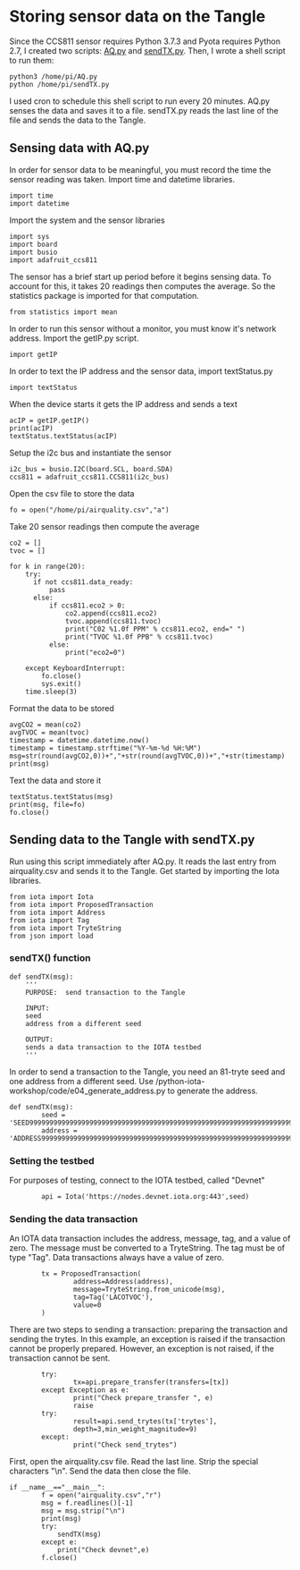# Storing sensor data on the Tangle

Since the CCS811 sensor requires Python 3.7.3 and Pyota requires Python 2.7, I created two scripts:  [AQ.py](https://github.com/NelsonPython/CO2TVOC/blob/master/code/AQ.py) and [sendTX.py](https://github.com/NelsonPython/CO2TVOC/blob/master/code/sendTX.py).  Then, I wrote a shell script to run them:

```
python3 /home/pi/AQ.py
python /home/pi/sendTX.py
```

I used cron to schedule this shell script to run every 20 minutes.  AQ.py senses the data and saves it to a file.  sendTX.py reads the last line of the file and sends the data to the Tangle.

## Sensing data with AQ.py

In order for sensor data to be meaningful, you must record the time the sensor reading was taken.  Import time and datetime libraries.  

```
import time
import datetime
```
Import the system and the sensor libraries

```
import sys
import board
import busio
import adafruit_ccs811
```
The sensor has a brief start up period before it begins sensing data.  To account for this, it takes 20 readings then computes the average.  So the statistics package is imported for that computation.
```
from statistics import mean
```
In order to run this sensor without a monitor, you must know it's network address.  Import the getIP.py script.
```
import getIP
```
In order to text the IP address and the sensor data, import textStatus.py
```
import textStatus
```
When the device starts it gets the IP address and sends a text
```
acIP = getIP.getIP()
print(acIP)
textStatus.textStatus(acIP)
```
Setup the i2c bus and instantiate the sensor
```
i2c_bus = busio.I2C(board.SCL, board.SDA)
ccs811 = adafruit_ccs811.CCS811(i2c_bus)
```
Open the csv file to store the data
```
fo = open("/home/pi/airquality.csv","a")
```
Take 20 sensor readings then compute the average
```
co2 = []
tvoc = []

for k in range(20):
    try:
      if not ccs811.data_ready:
          pass
      else:
          if ccs811.eco2 > 0:
              co2.append(ccs811.eco2)
              tvoc.append(ccs811.tvoc)
              print("C02 %1.0f PPM" % ccs811.eco2, end=" ")
              print("TVOC %1.0f PPB" % ccs811.tvoc)
          else:
              print("eco2=0")

    except KeyboardInterrupt:
        fo.close()
        sys.exit()
    time.sleep(3)
```
Format the data to be stored
```
avgCO2 = mean(co2)
avgTVOC = mean(tvoc)
timestamp = datetime.datetime.now()
timestamp = timestamp.strftime("%Y-%m-%d %H:%M")
msg=str(round(avgCO2,0))+","+str(round(avgTVOC,0))+","+str(timestamp)
print(msg)
```
Text the data and store it
```
textStatus.textStatus(msg)
print(msg, file=fo)
fo.close()
```
## Sending data to the Tangle with sendTX.py

Run using this script immediately after AQ.py.  It reads the last entry from airquality.csv and sends it to the Tangle.  Get started by importing the Iota libraries.
```
from iota import Iota
from iota import ProposedTransaction
from iota import Address
from iota import Tag
from iota import TryteString
from json import load
```
### sendTX() function
```
def sendTX(msg):
    '''
    PURPOSE:  send transaction to the Tangle

    INPUT:
    seed
    address from a different seed

    OUTPUT:
    sends a data transaction to the IOTA testbed
    '''
```
In order to send a transaction to the Tangle, you need an 81-tryte seed and one address from a different seed.  Use /python-iota-workshop/code/e04_generate_address.py to generate the address.  

```
def sendTX(msg):
        seed =    'SEED99999999999999999999999999999999999999999999999999999999999999999999999999999'
        address = 'ADDRESS99999999999999999999999999999999999999999999999999999999999999999999999999'
```
### Setting the testbed

For purposes of testing, connect to the IOTA testbed, called "Devnet"

```
        api = Iota('https://nodes.devnet.iota.org:443',seed)
```
### Sending the data transaction

An IOTA data transaction includes the address, message, tag, and a value of zero.  The message must be converted to a TryteString.  The tag must be of type "Tag".  Data transactions always have a value of zero.

```
        tx = ProposedTransaction(
                address=Address(address),
                message=TryteString.from_unicode(msg),
                tag=Tag('LACOTVOC'),
                value=0
        )
```
There are two steps to sending a transaction:  preparing the transaction and sending the trytes.  In this example, an exception is raised if the transaction cannot be properly prepared.  However, an exception is not raised, if the transaction cannot be sent.

```
        try:
                tx=api.prepare_transfer(transfers=[tx])
        except Exception as e:
                print("Check prepare_transfer ", e)
                raise
        try:
                result=api.send_trytes(tx['trytes'],
                depth=3,min_weight_magnitude=9)
        except:
                print("Check send_trytes")
```
First, open the airquality.csv file.  Read the last line. Strip the special characters "\n".  Send the data then close the file.

```
if __name__=="__main__":
        f = open("airquality.csv","r")
        msg = f.readlines()[-1]
        msg = msg.strip("\n")
        print(msg)
        try:
            sendTX(msg)
        except e:
            print("Check devnet",e)
        f.close()
```
